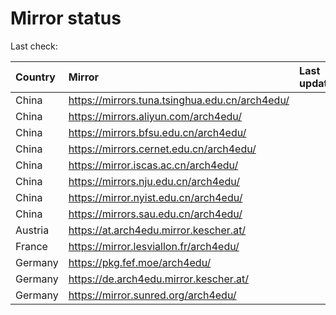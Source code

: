 <script src="./time.js"></script>
# Mirror status
Last check: <script type="text/javascript">localize(1706714231.7244115);</script>

|Country|Mirror|Last update|
|:------|:-----|:----------|
|China|https://mirrors.tuna.tsinghua.edu.cn/arch4edu/|<script type="text/javascript">localize(1706682858);</script>|
|China|https://mirrors.aliyun.com/arch4edu/|<script type="text/javascript">localize(1706682858);</script>|
|China|https://mirrors.bfsu.edu.cn/arch4edu/|<script type="text/javascript">localize(1706682858);</script>|
|China|https://mirrors.cernet.edu.cn/arch4edu/|<script type="text/javascript">localize(1706682858);</script>|
|China|https://mirror.iscas.ac.cn/arch4edu/|<script type="text/javascript">localize(1706682858);</script>|
|China|https://mirrors.nju.edu.cn/arch4edu/|<script type="text/javascript">localize(1706639569);</script>|
|China|https://mirror.nyist.edu.cn/arch4edu/|<script type="text/javascript">localize(1706682858);</script>|
|China|https://mirrors.sau.edu.cn/arch4edu/|<script type="text/javascript">localize(1706682858);</script>|
|Austria|https://at.arch4edu.mirror.kescher.at/|<script type="text/javascript">localize(1706682858);</script>|
|France|https://mirror.lesviallon.fr/arch4edu/|<script type="text/javascript">localize(1706682858);</script>|
|Germany|https://pkg.fef.moe/arch4edu/|<script type="text/javascript">localize(1706682858);</script>|
|Germany|https://de.arch4edu.mirror.kescher.at/|<script type="text/javascript">localize(1706682858);</script>|
|Germany|https://mirror.sunred.org/arch4edu/|<script type="text/javascript">localize(1706682858);</script>|

<script src="./tablefilter/tablefilter.js"></script>
<script src="./table.js"></script>
